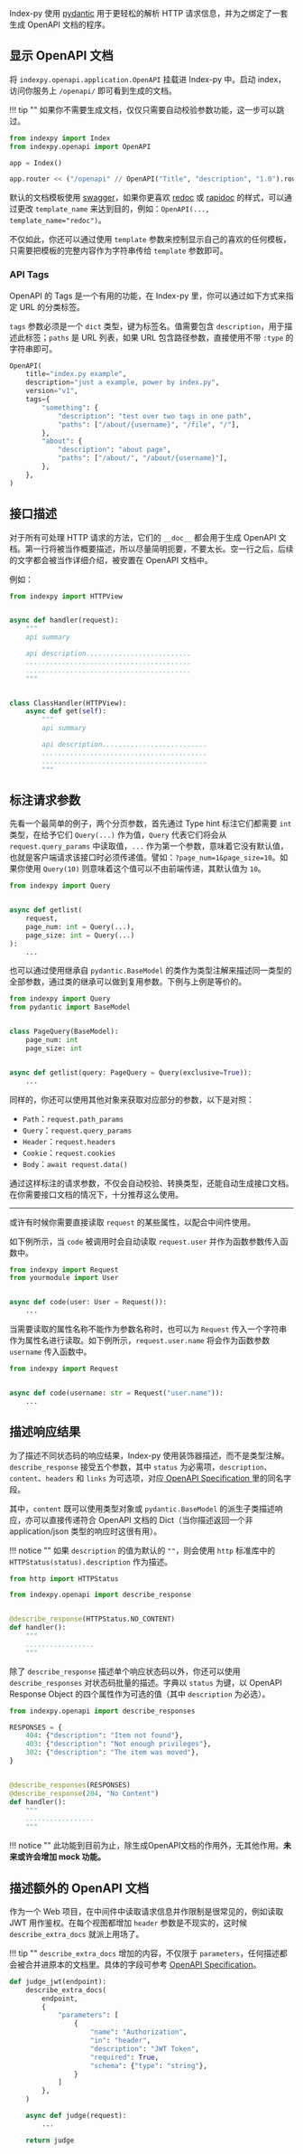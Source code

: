 Index-py 使用 [pydantic](https://pydantic-docs.helpmanual.io/) 用于更轻松的解析 HTTP 请求信息，并为之绑定了一套生成 OpenAPI 文档的程序。

## 显示 OpenAPI 文档

将 `indexpy.openapi.application.OpenAPI` 挂载进 Index-py 中。启动 index，访问你服务上 `/openapi/` 即可看到生成的文档。

!!! tip ""
    如果你不需要生成文档，仅仅只需要自动校验参数功能，这一步可以跳过。

```python
from indexpy import Index
from indexpy.openapi import OpenAPI

app = Index()

app.router << ("/openapi" // OpenAPI("Title", "description", "1.0").routes)
```

默认的文档模板使用 [swagger](https://swagger.io/tools/swagger-ui/)，如果你更喜欢 [redoc](https://github.com/Redocly/redoc) 或 [rapidoc](https://mrin9.github.io/RapiDoc/) 的样式，可以通过更改 `template_name` 来达到目的，例如：`OpenAPI(..., template_name="redoc")`。

不仅如此，你还可以通过使用 `template` 参数来控制显示自己的喜欢的任何模板，只需要把模板的完整内容作为字符串传给 `template` 参数即可。

### API Tags

OpenAPI 的 Tags 是一个有用的功能，在 Index-py 里，你可以通过如下方式来指定 URL 的分类标签。

`tags` 参数必须是一个 `dict` 类型，键为标签名。值需要包含 `description`，用于描述此标签；`paths` 是 URL 列表，如果 URL 包含路径参数，直接使用不带 `:type` 的字符串即可。

```python
OpenAPI(
    title="index.py example",
    description="just a example, power by index.py",
    version="v1",
    tags={
        "something": {
            "description": "test over two tags in one path",
            "paths": ["/about/{username}", "/file", "/"],
        },
        "about": {
            "description": "about page",
            "paths": ["/about/", "/about/{username}"],
        },
    },
)
```

## 接口描述

对于所有可处理 HTTP 请求的方法，它们的 `__doc__` 都会用于生成 OpenAPI 文档。第一行将被当作概要描述，所以尽量简明扼要，不要太长。空一行之后，后续的文字都会被当作详细介绍，被安置在 OpenAPI 文档中。

例如：

```python
from indexpy import HTTPView


async def handler(request):
    """
    api summary

    api description..........................
    .........................................
    .........................................
    """


class ClassHandler(HTTPView):
    async def get(self):
        """
        api summary

        api description..........................
        .........................................
        .........................................
        """
```

## 标注请求参数

先看一个最简单的例子，两个分页参数，首先通过 Type hint 标注它们都需要 `int` 类型，在给予它们 `Query(...)` 作为值，`Query` 代表它们将会从 `request.query_params` 中读取值，`...` 作为第一个参数，意味着它没有默认值，也就是客户端请求该接口时必须传递值。譬如：`?page_num=1&page_size=10`。如果你使用 `Query(10)` 则意味着这个值可以不由前端传递，其默认值为 `10`。

```python
from indexpy import Query


async def getlist(
    request,
    page_num: int = Query(...),
    page_size: int = Query(...)
):
    ...
```

也可以通过使用继承自 `pydantic.BaseModel` 的类作为类型注解来描述同一类型的全部参数，通过类的继承可以做到复用参数。下例与上例是等价的。

```python
from indexpy import Query
from pydantic import BaseModel


class PageQuery(BaseModel):
    page_num: int
    page_size: int


async def getlist(query: PageQuery = Query(exclusive=True)):
    ...
```

同样的，你还可以使用其他对象来获取对应部分的参数，以下是对照：

- `Path`：`request.path_params`
- `Query`：`request.query_params`
- `Header`：`request.headers`
- `Cookie`：`request.cookies`
- `Body`：`await request.data()`

通过这样标注的请求参数，不仅会自动校验、转换类型，还能自动生成接口文档。在你需要接口文档的情况下，十分推荐这么使用。

---

或许有时候你需要直接读取 `request` 的某些属性，以配合中间件使用。

如下例所示，当 `code` 被调用时会自动读取 `request.user` 并作为函数参数传入函数中。

```python
from indexpy import Request
from yourmodule import User


async def code(user: User = Request()):
    ...
```

当需要读取的属性名称不能作为参数名称时，也可以为 `Request` 传入一个字符串作为属性名进行读取。如下例所示，`request.user.name` 将会作为函数参数 `username` 传入函数中。

```python
from indexpy import Request


async def code(username: str = Request("user.name")):
    ...
```

## 描述响应结果

为了描述不同状态码的响应结果，Index-py 使用装饰器描述，而不是类型注解。`describe_response` 接受五个参数，其中 `status` 为必需项，`description`、`content`、`headers` 和 `links` 为可选项，对应[ OpenAPI Specification ](https://github.com/OAI/OpenAPI-Specification/blob/master/versions/3.0.0.md#responseObject)里的同名字段。

其中，`content` 既可以使用类型对象或 `pydantic.BaseModel` 的派生子类描述响应，亦可以直接传递符合 OpenAPI 文档的 Dict（当你描述返回一个非 application/json 类型的响应时这很有用）。

!!! notice ""
    如果 `description` 的值为默认的 `""`，则会使用 `http` 标准库中的 `HTTPStatus(status).description` 作为描述。

```python
from http import HTTPStatus

from indexpy.openapi import describe_response


@describe_response(HTTPStatus.NO_CONTENT)
def handler():
    """
    .................
    """
```

除了 `describe_response` 描述单个响应状态码以外，你还可以使用 `describe_responses` 对状态码批量的描述。字典以 `status` 为键，以 OpenAPI Response Object 的四个属性作为可选的值（其中 `description` 为必选）。

```python
from indexpy.openapi import describe_responses

RESPONSES = {
    404: {"description": "Item not found"},
    403: {"description": "Not enough privileges"},
    302: {"description": "The item was moved"},
}


@describe_responses(RESPONSES)
@describe_response(204, "No Content")
def handler():
    """
    .................
    """
```

!!! notice ""
    此功能到目前为止，除生成OpenAPI文档的作用外，无其他作用。**未来或许会增加 mock 功能。**

## 描述额外的 OpenAPI 文档

作为一个 Web 项目，在中间件中读取请求信息并作限制是很常见的，例如读取 JWT 用作鉴权。在每个视图都增加 `header` 参数是不现实的，这时候 `describe_extra_docs` 就派上用场了。

!!! tip ""
    `describe_extra_docs` 增加的内容，不仅限于 `parameters`，任何描述都会被合并进原本的文档里。具体的字段可参考 [OpenAPI Specification](https://github.com/OAI/OpenAPI-Specification/blob/master/versions/3.0.0.md#operationObject)。

```python
def judge_jwt(endpoint):
    describe_extra_docs(
        endpoint,
        {
            "parameters": [
                {
                    "name": "Authorization",
                    "in": "header",
                    "description": "JWT Token",
                    "required": True,
                    "schema": {"type": "string"},
                }
            ]
        },
    )

    async def judge(request):
        ...

    return judge
```

